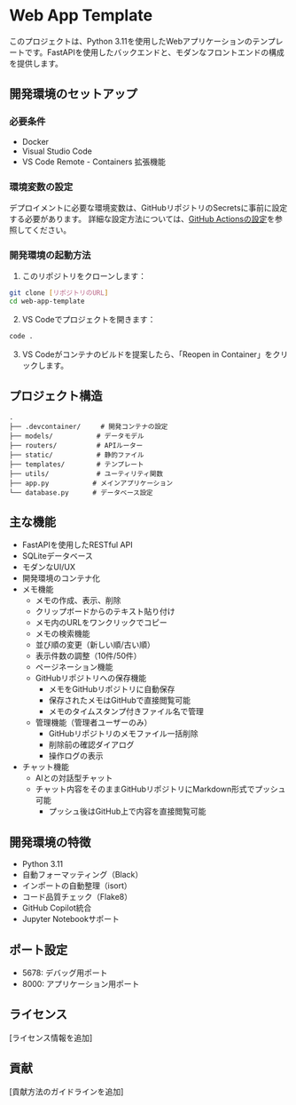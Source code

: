 # Web App Template

このプロジェクトは、Python 3.11を使用したWebアプリケーションのテンプレートです。FastAPIを使用したバックエンドと、モダンなフロントエンドの構成を提供します。

## 開発環境のセットアップ

### 必要条件
- Docker
- Visual Studio Code
- VS Code Remote - Containers 拡張機能

### 環境変数の設定

デプロイメントに必要な環境変数は、GitHubリポジトリのSecretsに事前に設定する必要があります。
詳細な設定方法については、[GitHub Actionsの設定](./docs/github-actions.md)を参照してください。

### 開発環境の起動方法

1. このリポジトリをクローンします：
```bash
git clone [リポジトリのURL]
cd web-app-template
```

2. VS Codeでプロジェクトを開きます：
```bash
code .
```

3. VS Codeがコンテナのビルドを提案したら、「Reopen in Container」をクリックします。

## プロジェクト構造

```
.
├── .devcontainer/     # 開発コンテナの設定
├── models/           # データモデル
├── routers/          # APIルーター
├── static/           # 静的ファイル
├── templates/        # テンプレート
├── utils/            # ユーティリティ関数
├── app.py           # メインアプリケーション
└── database.py      # データベース設定
```

## 主な機能

- FastAPIを使用したRESTful API
- SQLiteデータベース
- モダンなUI/UX
- 開発環境のコンテナ化
- メモ機能
  - メモの作成、表示、削除
  - クリップボードからのテキスト貼り付け
  - メモ内のURLをワンクリックでコピー
  - メモの検索機能
  - 並び順の変更（新しい順/古い順）
  - 表示件数の調整（10件/50件）
  - ページネーション機能
  - GitHubリポジトリへの保存機能
    - メモをGitHubリポジトリに自動保存
    - 保存されたメモはGitHubで直接閲覧可能
    - メモのタイムスタンプ付きファイル名で管理
  - 管理機能（管理者ユーザーのみ）
    - GitHubリポジトリのメモファイル一括削除
    - 削除前の確認ダイアログ
    - 操作ログの表示
- チャット機能
  - AIとの対話型チャット
  - チャット内容をそのままGitHubリポジトリにMarkdown形式でプッシュ可能
    - プッシュ後はGitHub上で内容を直接閲覧可能

## 開発環境の特徴

- Python 3.11
- 自動フォーマッティング（Black）
- インポートの自動整理（isort）
- コード品質チェック（Flake8）
- GitHub Copilot統合
- Jupyter Notebookサポート

## ポート設定

- 5678: デバッグ用ポート
- 8000: アプリケーション用ポート

## ライセンス

[ライセンス情報を追加]

## 貢献

[貢献方法のガイドラインを追加] 
